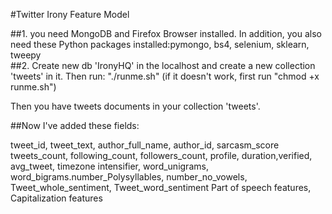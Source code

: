 #Twitter Irony Feature Model

##1. you need MongoDB and Firefox Browser installed. In addition, you also need these Python packages installed:pymongo, bs4, selenium, sklearn, tweepy  
##2. Create new db 'IronyHQ' in the localhost and create a new collection 'tweets' in it. Then run: "./runme.sh"       (if it doesn't work, first run "chmod +x runme.sh") 

Then you have tweets documents in your collection 'tweets'.

##Now I've added these fields:

tweet_id, tweet_text, author_full_name, author_id, sarcasm_score  
tweets_count, following_count, followers_count, profile, duration,verified, avg_tweet, timezone
intensifier, word_unigrams, word_bigrams.number_Polysyllables, number_no_vowels, Tweet_whole_sentiment, Tweet_word_sentiment
Part of speech features, Capitalization features


